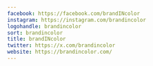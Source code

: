 ```yaml
---
facebook: https://facebook.com/brandINcolor
instagram: https://instagram.com/brandincolor
logohandle: brandincolor
sort: brandincolor
title: brandINcolor
twitter: https://x.com/brandincolor
website: https://brandincolor.com/
---
```

